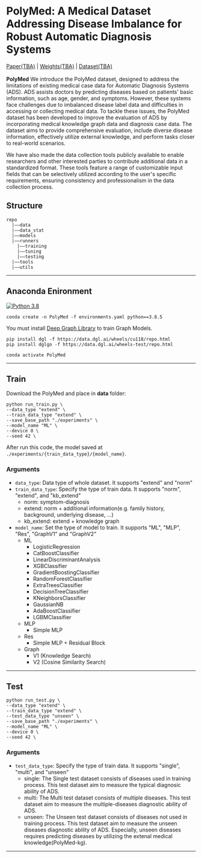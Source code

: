 # PolyMed: A Medical Dataset Addressing Disease Imbalance for Robust Automatic Diagnosis Systems
[Paper(TBA)]() | [Weights(TBA)]() | [Dataset(TBA)]()
<br>
<br>
**PolyMed** We introduce the PolyMed dataset, designed to address the limitations of existing medical case data for Automatic Diagnosis Systems (ADS). ADS assists doctors by predicting diseases based on patients' basic information, such as age, gender, and symptoms. However, these systems face challenges due to imbalanced disease label data and difficulties in accessing or collecting medical data. To tackle these issues, the PolyMed dataset has been developed to improve the evaluation of ADS by incorporating medical knowledge graph data and diagnosis case data. The dataset aims to provide comprehensive evaluation, include diverse disease information, effectively utilize external knowledge, and perform tasks closer to real-world scenarios.

We have also made the data collection tools publicly available to enable researchers and other interested parties to contribute additional data in a standardized format. These tools feature a range of customizable input fields that can be selectively utilized according to the user's specific requirements, ensuring consistency and professionalism in the data collection process.

## Structure
```
repo
  |——data
  |——data_stat
  |——models
  |——runners
    |——training
    |——tuning
    |——testing
  |——tools
  |——utils
```
***

## Anaconda Enironment
[![Python 3.8](https://img.shields.io/badge/python-3.8-blue.svg)](https://www.python.org/downloads/release/python-3812/)

```shell
conda create -n PolyMed -f environments.yaml python==3.8.5
```
You must install [Deep Graph Library](https://www.dgl.ai/pages/start.html) to train Graph Models.
```shell
pip install dgl -f https://data.dgl.ai/wheels/cu118/repo.html
pip install dglgo -f https://data.dgl.ai/wheels-test/repo.html
```
```shell
conda activate PolyMed
```

***


## Train
Download the PolyMed and place in **data** folder:
```shell
python run_train.py \
--data_type "extend" \
--train_data_type "extend" \
--save_base_path "./experiments" \
--model_name "ML" \
--device 0 \
--seed 42 \
```

After run this code, the model saved at ``./experiments/{train_data_type}/{model_name}``.

### Arguments
* `data_type`: Data type of whole dataset. It supports "extend" and "norm"
* `train_data_type`: Specify the type of train data. It supports "norm", "extend", and "kb_extend"
  * norm: symptom-diagnosis
  * extend: norm + additional information(e.g. family history, background, underlying disease, ...)
  * kb_extend: extend + knowledge graph 
* `model_name`: Set the type of model to train. It supports "ML", "MLP", "Res", "GraphV1" and "GraphV2"
  - ML
    - LogisticRegression
    - CatBoostClassifier
    - LinearDiscriminantAnalysis
    - XGBClassifier
    - GradientBoostingClassifier
    - RandomForestClassifier
    - ExtraTreesClassifier
    - DecisionTreeClassifier
    - KNeighborsClassifier
    - GaussianNB
    - AdaBoostClassifier
    - LGBMClassifier
  - MLP
    - Simple MLP
  - Res
    - Simple MLP + Residual Block
  - Graph
    - V1 (Knowledge Search)
    - V2 (Cosine Similarity Search)
***
## Test
```shell
python run_test.py \
--data_type "extend" \
--train_data_type "extend" \
--test_data_type "unseen" \
--save_base_path "./experiments" \
--model_name "ML" \
--device 0 \
--seed 42 \
```

### Arguments
* `test_data_type`: Specify the type of train data. It supports "single", "multi", and "unseen"
  * single: The Single test dataset consists of diseases used in training process. This test dataset aim to measure the typical diagnosic ability of ADS.
  * multi: The Multi test dataset consists of multiple diseases. This test dataset aim to measure the multiple-diseases diagnostic ability of ADS.
  * unseen: The Unseen test dataset consists of diseases not used in training process. This test dataset aim to measure the unseen diseases diagnostic ability of ADS. Especially, unseen diseases requires predicting diseases by utilizing the extenal medical knowledge(PolyMed-kg).
***


